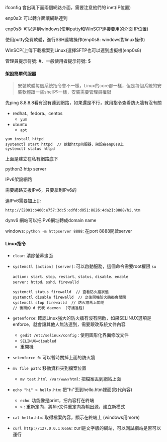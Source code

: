ifconfig 會出現下面兩個網路介面，需要注意他們的 inet(IP位置)

enp0s3: 可以轉介面讓網路連到

enp0s8: 可以連到windows(使用putty和WinSCP連接要用的介面 IP位置)

使用putty免費軟體，進行SSH遠端操作(enp0s8: windows對linux操作)

WinSCP(上傳下載檔案到Linux)選擇SFTP也可以連到虛擬機(enp0s8)

管理員提示符號: #、一般使用者提示符號: $



#### 架設簡單伺服器

> 安裝軟體每個系統指令會不一樣，Linux的core都一樣，但是每個系統的安裝軟體跟一些shell不一樣，安裝需要管理員權限

先ping 8.8.8.8看有沒有連到網路，如果還是不行，就用指令查看防火牆有沒有關

* redhat、fedora、centos
  * `yum`
* ubuntu
  * `apt`



```
yum install httpd
systemctl start httpd  // 啟動http伺服器，架設在enp0s8上
systemctl status httpd
```

上面是建立在私有網路底下

python3 http server

IPv6架設網路

需要網路支援IPv6，只要拿到IPv6的

連IPv6需要加上[]:

`http://[2001:b400:e757:3dc5:cdfd:d051:8826:4da2]:8888/hi.htm`

dynv6 網站可以把IPv6網址轉成domain name

windows: `python -m httpserver 8888`: 在port 8888開啟server



#### Linux指令

* `clear`: 清除螢幕畫面

* `systemctl [action] [server]`: 可以啟動服務，這個命令需要root權限 `su`

  ```
  action: start、stop、restart、status、disable、enable
  server: httpd、sshd、firewalld
  
  systemctl status firewalld  // 查看防火牆狀態
  systemctl disable firewalld  // 之後開機防火牆都會關閉
  systemctl stop firewalld  // 防火牆馬上關閉
  // 後面的 d 代表 daemon  (守護進程)
  ```

  

* `getenforce`: 確認Linux強大的防火牆有沒有開啟，如果SELINUX選項是enforce，就會讓其他人無法連到，需要跟改系統文件內容

  * `gedit /etc/selinux/config` : 使用圖形化界面修改文件
  * `SELINUX=disabled`
  * 重開機

* `setenforce 0`: 可以暫時關掉上面的防火牆

* `mv file path`: 移動資料夾到檔案位置
  * `mv test.html /var/www/html`: 把檔案丟到網站上面
* `echo "hi" > hello.htm`: 把"hi"丟到hello.htm裡面(取代內容)
  
  * `echo`: 功能像是print，把內容打在終端 
  * `>` : 重新定向，將file文件重定向為輸出源，建立新模式
* `cat hello.htm`: 取得檔案內容，顯示在終端上 (windows用more)
* `curl http://127.0.0.1:6666`: curl是文字版的網站，可以測試網站是否可以運行

  

